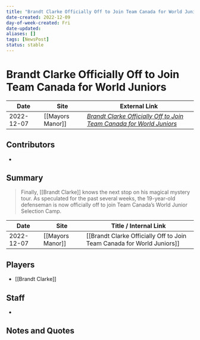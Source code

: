 ```yaml
---
title: "Brandt Clarke Officially Off to Join Team Canada for World Juniors"
date-created: 2022-12-09
day-of-week-created: Fri
date-updated: 
aliases: []
tags: [NewsPost]
status: stable
---
```


# Brandt Clarke Officially Off to Join Team Canada for World Juniors

| Date       | Site             | External Link                                                                                                                                             |
| ---------- | ---------------- | --------------------------------------------------------------------------------------------------------------------------------------------------------- |
| 2022-12-07 | [[Mayors Manor]] | [*Brandt Clarke Officially Off to Join Team Canada for World Juniors*](https://mayorsmanor.com/2022/12/brandt-clarke-officially-off-to-join-team-canada/) |

## Contributors
- 

## Summary
> Finally, [[Brandt Clarke]] knows the next stop on his magical mystery tour. As speculated for the past several weeks, the 19-year-old defenseman is now officially off to join Team Canada’s World Junior Selection Camp.

| Date       | Site             | Title / Internal Link                                                  |
| ---------- | ---------------- | ---------------------------------------------------------------------- |
| 2022-12-07 | [[Mayors Manor]] | [[Brandt Clarke Officially Off to Join Team Canada for World Juniors]] |

## Players
- [[Brandt Clarke]]

## Staff
- 

## Notes and Quotes
> 

